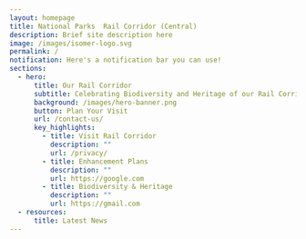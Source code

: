 ```yaml
---
layout: homepage
title: National Parks  Rail Corridor (Central)
description: Brief site description here
image: /images/isomer-logo.svg
permalink: /
notification: Here's a notification bar you can use!
sections:
  - hero:
      title: Our Rail Corridor
      subtitle: Celebrating Biodiversity and Heritage of our Rail Corridor (Central)
      background: /images/hero-banner.png
      button: Plan Your Visit
      url: /contact-us/
      key_highlights:
        - title: Visit Rail Corridor
          description: ""
          url: /privacy/
        - title: Enhancement Plans
          description: ""
          url: https://google.com
        - title: Biodiversity & Heritage
          description: ""
          url: https://gmail.com
  - resources:
      title: Latest News
---
```

